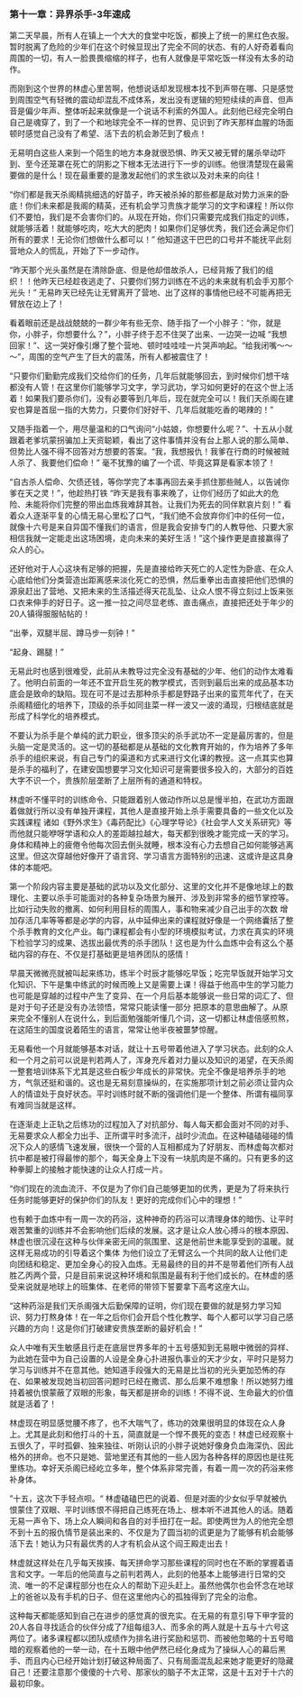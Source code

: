 ### 第十一章：异界杀手-3年速成

第二天早晨，所有人在镇上一个大大的食堂中吃饭，都换上了统一的黑红色衣服。暂时脱离了危险的少年们在这个时候显现出了完全不同的状态、有的人好奇着看向周围的一切，有人一脸畏畏缩缩的样子，也有人就像是平常吃饭一样没有太多的动作。

而刚到这个世界的林虚心里苦啊，他想说话却发现根本找不到声带在哪、只是感觉到周围空气有轻微的震动却混乱不成体系，发出没有逻辑的短短续续的声音、但声音是偏少年声、整体听起来就像是一个说话不利索的外国人。此刻他已经完全明白自己是魂穿了，到了一个和地球完全不一样的世界、见识到了昨天那样血腥的场面顿时感觉自己没有了希望、活下去的机会渺茫到了极点！

无易明白这些人来到一个陌生的地方本身就很恐惧、昨天又被无臂的屠杀举动吓到、至今还笼罩在死亡的阴影之下根本无法进行下一步的训练。他很清楚现在最需要做的是什么！现在最重要的是激发起他们的求生欲以及对未来的向往！

“你们都是我天杀阁精挑细选的好苗子，昨天被杀掉的那些都是敌对势力派来的卧底！你们未来都是我阁的精英，还有机会学习贵族才能学习的文字和课程！所以你们不要怕，我们是不会害你们的。从现在开始，你们只需要完成我们指定的训练，就能够活着！就能够吃肉，吃大大的肥肉！如果你们足够优秀，我们还会满足你们所有的要求！无论你们想做什么都可以！” 他知道这干巴巴的口号并不能抚平此刻营地众人的慌乱，开始了下一步动作。

“昨天那个光头虽然是在清除卧底、但是他却借故杀人，已经背叛了我们的组织！！他昨天已经趁夜逃走了、只要你们努力训练在不远的未来就有机会手刃那个光头！” 无易昨天已经先让无臂离开了营地、出了这样的事情他已经不可能再把无臂放在边上了！

看着眼前还是战战兢兢的一群少年有些无奈、随手指了一个小胖子：“你，就是你，小胖子，你想要什么？”，小胖子终于忍不住哭了出来、一边哭一边喊 “我想回家！”、这一哭好像引爆了整个营地、顿时哇哇哇一片哭声响起。“给我闭嘴～～～”，周围的空气产生了巨大的震荡，所有人都被震住了！

“只要你们勤勤完成我们交给你们的任务，几年后就能够回去，到时候你们想干啥都没有人管！在这里你们能够学习文字，学习武功，学习如何更好的在这个世上活着！如果我们要杀你们，没有必要等到几年后，现在就完全可以！我们天杀阁在建安也算是首屈一指的大势力，只要你们好好干、几年后就能吃香的喝辣的！” 

又随手指着一个，用尽量温和的口气询问“小姑娘，你想要什么呢？”、十五从小就跟着老爹坑蒙拐骗加上天资聪颖，看出了这件事情并没有台上那人说的那么简单、但势比人强不得不回答对方想要的答案。“我，我想报仇！我爹在行商的时候被贼人杀了、我要他们偿命！” 毫不犹豫的编了一个谎、毕竟这算是看家本领了！

“自古杀人偿命、欠债还钱，等你学完了本事再回去亲手抓住那些贼人，以告诫你爹在天之灵！”，他趁热打铁 “昨天是我有事来晚了，让你们经历了如此大的危险、未能将你们完整的带出血炼我难辞其咎。让我们为死去的同伴默哀片刻！” 看着众人逐渐平复的心情无易心里松了口气，“我们绝不会放弃你们中的任何一位，就像十六号是来自异国不懂我们的语言，但是我会安排专门的人教导他、只要大家相信我就一定能走出这场困境，走向未来的美好生活！”这个操作更是直接赢得了众人的心。

还好他对于人心这块有足够的把握，先是直接给昨天死亡的人定性为卧底、在众人心底给他们分类营造出距离感来淡化死亡的恐惧，然后重拳出击直接把他们恐惧的源泉赶出了营地、又把未来的生活描述得天花乱坠、让众人恨不得立刻过上饭来张口衣来伸手的好日子。这一推一拉之间尽显老练、直击痛点，直接把还处于年少的20人镇得服服帖帖的！

“出拳，双腿半屈、蹲马步一刻钟！”

“起身、踢腿！”

无易此时也感到很难受，此前从未教导过完全没有基础的少年、他们的动作太难看了。他明白前面的一年还不宜开启生死的教学模式，否则到最后出来的成品基本功底会是致命的缺陷。现在可不是过去那种杀手都是野路子出来的蛮荒年代了，在天杀阁精细化的培养下，顶级的杀手如同韭菜一样一波又一波的涌现，归根结底就是形成了科学化的培养模式。

不要认为杀手是个单纯的武力职业，很多顶尖的杀手武功不一定是最厉害的，但是头脑一定是灵活的。这一切的基础都是从基础的文化教育开始的，作为培养了多年杀手的组织来说，有自己专门的渠道和方式来进行文化课的教授。这一点其实也算是杀手的福利了，在建安国想要学习文化知识可是需要很多投入的，大部分的百姓大字不识一个，贵族阶层垄断了上层所有的通道和特权。

林虚听不懂平时的训练命令、只能跟着别人做动作所以总是慢半拍，在武功方面跟着做就行所以没有单独开课程，其他人是直接开始上杀手需要具备的一些文化以及实践课程 诸如《野外求生》《毒药配比》《心理学导论》《社会学人文关系研究》等 而他就只能咿呀学语和众人的差距越拉越大，每天都到很晚才能完成一天的学习。身体和精神上的疲倦令他每次回去倒头就睡，根本没有心力去想自己如何能够逃离这里。但这次穿越他好像开了语言窍、学习语言方面特别的迅速、这或许是这具身体的本能吧。

第一个阶段内容主要是基础的武功以及文化部分、这里的文化并不是像地球上的数理化、主要以杀手可能面对的各种复杂场景为展开、涉及到非常多的细节掌控等。比如行动失败的撤离、如何利用目标的周围人，事和物来减少自己出手的次数 增加存活几率等等都是必学的内容，从中延伸出来的课程就好像是一个网络囊括了整个杀手教育的文化产业。每门课程都会有小型的环境模拟考试，力求在真实的环境下检验学习的成果、选拔出最优秀的杀手团队！这也是为什么血炼中会有这么个基础内容的存在、不仅是打基础更是培养团队的感情！

早晨天微微亮就被叫起来练功，练半个时辰才能够吃早饭；吃完早饭就开始学习文化知识、下午是集中练武的时候而晚上又是需要上课！得益于他高中生的学习能力也可能是穿越的过程中产生了变异、在一个月后基本能够说一些日常的词汇了、但是对于句子还是没有办法领悟，常常只能读懂一部分 把原本的意思曲解了。从原来完全不懂别人在说什么，到后面勉强能听懂几个词，这一切都让林虚倍感煎熬，在这陌生的国度说着陌生的语言，常常让他半夜被噩梦惊醒。

无易看他一个月就能够基本对话，就让十五号带着他进入了学习状态。此刻的众人和一个月之前可以说是判若两人了，浑身充斥着对力量以及知识的渴望，在天杀阁一整套培训体系下尤其是这些白板少年成长的非常快。完全不像是培养杀手的地方，气氛还挺和谐的。这也是无易刻意操纵的，在实施那项计划之前必须让营内众人的情谊处于良好状态。平时训练时就不断的强调他们是一个整体、所谓有福同享有难同当就是这样。

在逐渐走上正轨之后练功的过程加入了对抗部分、每人每天都会面对不同的对手、无易要求众人都全力出手、正所谓平时多流汗，战时少流血。在这种磕磕碰碰的情况下众人的感情飞速发展，很快一个营的人互相都成为了好朋友、而林虚每次都对抗中都是被打得最惨的那个，每天全身上下没有一块肌肉是不痛的。只有更多的这种拳脚上的接触才能快速的让众人打成一片。

“你们现在的流血流汗、不仅是为了你们自己能够更加的优秀，更是为了将来执行任务时能够更好的保护你们的队友！更好的完成你们心中的理想！”

也有赖于血炼中有一周一次的药浴，这种神奇的药浴可以清理身体的暗伤、让平时艰苦繁重的训练并不会影响他们后续的发展。这才是让众人放心搏斗的根本原因、林虚也很沉浸在这种与伙伴亲密无间的氛围里、这是他前世未能享受到的温暖。就这样无易成功的引导着这个集体 为他们设立了无臂这么一个共同的敌人让他们走向团结和稳定、更加全身心的投入血炼。无易最终的目的并不是带着他们所有人战胜乙丙两个营，只是目前来说这种环境和氛围是最有利于他们成长的。在林虚的感受来说就是地球上的班集体、在老师的带领下誓要拿下高考这座大山。

“这种药浴是我们天杀阁强大后勤保障的证明，你们现在要做的就是努力学习知识、努力打熬身体！在一年之后你们会开启个性化教学、每个人都可以学习自己感兴趣的方向！这是你们打破建安贵族垄断的最好机会！”

众人中唯有天生敏感且行走在底层世界多年的十五号感知到无易眼中微弱的异样、为此她在营中为自己设置的人设是全身心扑进报仇事业的天才少女，平时只是努力学习与训练并不在意其他。她知道手段强大的无易是比当初的光头更加恐怖的存在、如果被发现她当初回答问题时已经在撒谎、那么后果不难想象！所以她努力维持着被仇恨蒙蔽了双眼的形象，每天都是拼命的训练！不得不说、生命最大的价值就是活着了！

林虚现在明显感觉腰不疼了，也不大喘气了，练功的效果很明显的体现在众人身上。尤其是此刻和他打斗的十五，简直就是一个悍不畏死的变态！林虚已经观察十五很久了，平时孤僻、独来独往、听刚认识的小胖子说她好像身负血海深仇、因此格外的拼命。也不只是她、营地里还有其他的一些人因为各种各样的原因也是往死里练功。幸好天杀阁已经屹立多年，整个体系非常完善，有着一周一次的药浴来修补身体。

”十五，这次下手轻点呗。“ 林虚磕磕巴巴的说着、但是对面的少女似乎早就被仇恨蒙住了双眼、平时训练恨不得把自己练死在场上、根本听不进其他人的话。随着无易一声令下、场上众人瞬间和各自的对手扭打在一起。即使两世为人的他完全想不到十五的报仇情节是装出来的、不仅是为了圆当初的谎更是为了能够有机会能够活下去！她认为只有最优秀的人才有机会从这个阎王殿走出去！

林虚就这样处在几乎每天挨揍、每天拼命学习那些课程的同时也在不断的掌握着语言和文字。一年后的他简直与之前判若两人，此刻的他基本上能够进行日常的交流、唯一的不足课程部分也在众人的帮助下迎头赶上。虽然他偶尔也会怀念在地球上的爸爸以及有手机的日子、但在这里他内心的孤独得到了完全的治愈。

这种每天都能感知到自己在进步的感觉真的很充实。在无易的有意引导下甲字营的20人各自寻找适合的伙伴分成了7组每组3人、而多余的两人就是十五与十六号这两位了。诸多课程都以团队成绩作为排名进行奖励和惩罚、而被他忽略的十五号暗暗的观察着他的一举一动，在十五眼中他俨然已经化身成为了操纵人心的幕后黑手、而且内心已经开始计划打破这种局面了、只有局面混乱起来她才能更好的隐藏自己！还要注意那个傻傻的十六号、那家伙的脑子不太正常，这是十五对于十六的最初印象。
